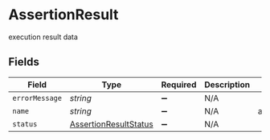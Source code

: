 # AssertionResult

execution result data


## Fields

| Field                                                                 | Type                                                                  | Required                                                              | Description                                                           | Example                                                               |
| --------------------------------------------------------------------- | --------------------------------------------------------------------- | --------------------------------------------------------------------- | --------------------------------------------------------------------- | --------------------------------------------------------------------- |
| `errorMessage`                                                        | *string*                                                              | :heavy_minus_sign:                                                    | N/A                                                                   |                                                                       |
| `name`                                                                | *string*                                                              | :heavy_minus_sign:                                                    | N/A                                                                   | assertion1                                                            |
| `status`                                                              | [AssertionResultStatus](../../models/shared/assertionresultstatus.md) | :heavy_minus_sign:                                                    | N/A                                                                   |                                                                       |